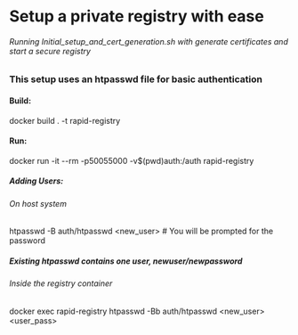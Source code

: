# Setup a private registry with ease

###### Running Initial_setup_and_cert_generation.sh with generate certificates and start a secure registry

### This setup uses an htpasswd file for basic authentication

#### Build:
docker build . -t rapid-registry

#### Run:
docker run -it --rm -p50055000 -v$(pwd)auth:/auth rapid-registry

##### Adding Users:
###### On host system
htpasswd -B auth/htpasswd <new_user> # You will be prompted for the password
##### Existing htpasswd contains one user, newuser/newpassword

###### Inside the registry container
docker exec rapid-registry htpasswd -Bb auth/htpasswd <new_user> <user_pass> 

